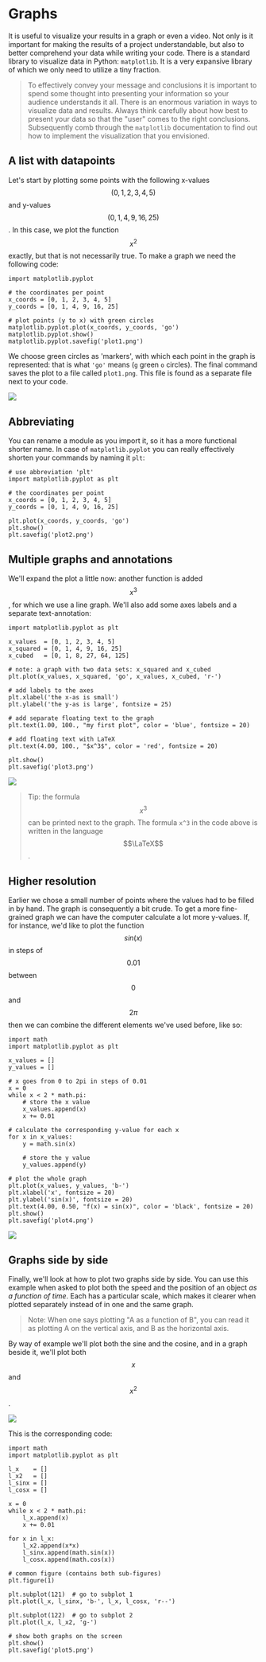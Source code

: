 # Graphs

It is useful to visualize your results in a graph or even a video. Not only is it important for making the results of a project understandable, but also to better comprehend your data while writing your code. There is a standard library to visualize data in Python: `matplotlib`. It is a very expansive library of which we only need to utilize a tiny fraction.


> To effectively convey your message and conclusions it is important to spend some thought into presenting your information so your audience understands it all. There is an enormous variation in ways to visualize data and results. Always think carefully about how best to present your data so that the "user" comes to the right conclusions. Subsequently comb through the `matplotlib` documentation to find out how to implement the visualization that you envisioned.


## A list with datapoints

Let's start by plotting some points with the following x-values $$(0,1,2,3,4,5)$$ and y-values $$(0,1,4,9,16,25)$$. In this case, we plot the function $$x^2$$ exactly, but that is not necessarily true. To make a graph we need the following code:

    import matplotlib.pyplot

    # the coordinates per point
    x_coords = [0, 1, 2, 3, 4, 5]
    y_coords = [0, 1, 4, 9, 16, 25]

    # plot points (y to x) with green circles
    matplotlib.pyplot.plot(x_coords, y_coords, 'go')
    matplotlib.pyplot.show()
    matplotlib.pyplot.savefig('plot1.png')

We choose green circles as 'markers', with which each point in the graph is represented: that is what `'go'` means (`g` green `o` circles). The final command saves the plot to a file called `plot1.png`. This file is found as a separate file next to your code.

![](plotje1.png)

## Abbreviating

You can rename a module as you import it, so it has a more functional shorter name. In case of `matplotlib.pyplot` you can really effectively shorten your commands by naming it `plt`:

    # use abbreviation 'plt'
    import matplotlib.pyplot as plt

    # the coordinates per point
    x_coords = [0, 1, 2, 3, 4, 5]
    y_coords = [0, 1, 4, 9, 16, 25]

    plt.plot(x_coords, y_coords, 'go')
    plt.show()
    plt.savefig('plot2.png')

## Multiple graphs and annotations

We'll expand the plot a little now: another function is added $$x^3$$, for which we use a line graph. We'll also add some axes labels and a separate text-annotation:

    import matplotlib.pyplot as plt

    x_values  = [0, 1, 2, 3, 4, 5]
    x_squared = [0, 1, 4, 9, 16, 25]
    x_cubed   = [0, 1, 8, 27, 64, 125]

    # note: a graph with two data sets: x_squared and x_cubed
    plt.plot(x_values, x_squared, 'go', x_values, x_cubed, 'r-')

    # add labels to the axes
    plt.xlabel('the x-as is small')
    plt.ylabel('the y-as is large', fontsize = 25)

    # add separate floating text to the graph
    plt.text(1.00, 100., "my first plot", color = 'blue', fontsize = 20)

    # add floating text with LaTeX
    plt.text(4.00, 100., "$x^3$", color = 'red', fontsize = 20)

    plt.show()
    plt.savefig('plot3.png')

![](plotje2.png)

> Tip: the formula $$x^3$$ can be printed next to the graph. The formula `x^3` in the code above is written in the language $$\LaTeX$$.

## Higher resolution

Earlier we chose a small number of points where the values had to be filled in by hand. The graph is consequently a bit crude. To get a more fine-grained graph we can have the computer calculate a lot more y-values. If, for instance, we'd like to plot the function $$sin(x)$$ in steps of $$0.01$$ between $$0$$ and $$2\pi$$ then we can combine the different elements we've used before, like so:

    import math
    import matplotlib.pyplot as plt

    x_values = []
    y_values = []

    # x goes from 0 to 2pi in steps of 0.01
    x = 0
    while x < 2 * math.pi:
        # store the x value
        x_values.append(x)
        x += 0.01

    # calculate the corresponding y-value for each x
    for x in x_values:
        y = math.sin(x)

        # store the y value
        y_values.append(y)

    # plot the whole graph
    plt.plot(x_values, y_values, 'b-')
    plt.xlabel('x', fontsize = 20)
    plt.ylabel('sin(x)', fontsize = 20)
    plt.text(4.00, 0.50, "f(x) = sin(x)", color = 'black', fontsize = 20)
    plt.show()
    plt.savefig('plot4.png')


![](plotje3.png)

## Graphs side by side

Finally, we'll look at how to plot two graphs side by side. You can use this example when asked to plot both the speed and the position of an object _as a function of time_. Each has a particular scale, which makes it clearer when plotted separately instead of in one and the same graph.

> Note: When one says plotting "A as a function of B", you can read it as plotting A on the vertical axis, and B as the horizontal axis.

By way of example we'll plot both the sine and the cosine, and in a graph beside it, we'll plot both $$x$$ and $$x^2$$.

![](plotje4.png)

This is the corresponding code:

    import math
    import matplotlib.pyplot as plt

    l_x    = []
    l_x2   = []
    l_sinx = []
    l_cosx = []

    x = 0
    while x < 2 * math.pi:
        l_x.append(x)
        x += 0.01

    for x in l_x:
        l_x2.append(x*x)
        l_sinx.append(math.sin(x))
        l_cosx.append(math.cos(x))

    # common figure (contains both sub-figures)
    plt.figure(1)

    plt.subplot(121)  # go to subplot 1
    plt.plot(l_x, l_sinx, 'b-', l_x, l_cosx, 'r--')

    plt.subplot(122)  # go to subplot 2
    plt.plot(l_x, l_x2, 'g-')

    # show both graphs on the screen
    plt.show()
    plt.savefig('plot5.png')
